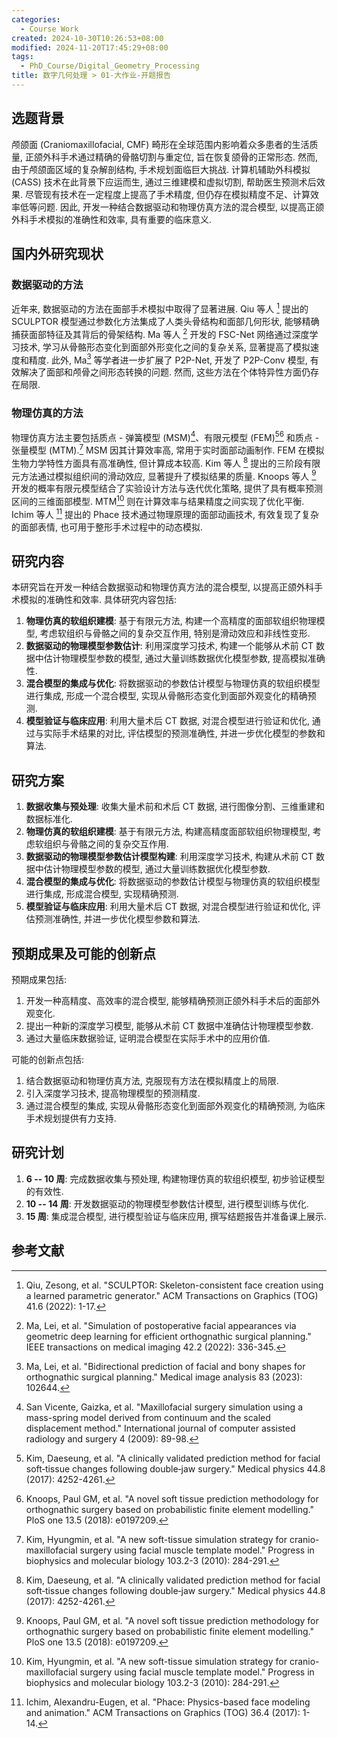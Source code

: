 ```yaml
---
categories:
  - Course Work
created: 2024-10-30T10:26:53+08:00
modified: 2024-11-20T17:45:29+08:00
tags:
  - PhD_Course/Digital_Geometry_Processing
title: 数字几何处理 > 01-大作业-开题报告
---
```


## 选题背景

颅颌面 (Craniomaxillofacial, CMF) 畸形在全球范围内影响着众多患者的生活质量, 正颌外科手术通过精确的骨骼切割与重定位, 旨在恢复颌骨的正常形态. 然而, 由于颅颌面区域的复杂解剖结构, 手术规划面临巨大挑战. 计算机辅助外科模拟 (CASS) 技术在此背景下应运而生, 通过三维建模和虚拟切割, 帮助医生预测术后效果. 尽管现有技术在一定程度上提高了手术精度, 但仍存在模拟精度不足、计算效率低等问题. 因此, 开发一种结合数据驱动和物理仿真方法的混合模型, 以提高正颌外科手术模拟的准确性和效率, 具有重要的临床意义.

## 国内外研究现状

### 数据驱动的方法

近年来, 数据驱动的方法在面部手术模拟中取得了显著进展. Qiu 等人 [^1] 提出的 SCULPTOR 模型通过参数化方法集成了人类头骨结构和面部几何形状, 能够精确捕获面部特征及其背后的骨架结构. Ma 等人 [^2] 开发的 FSC-Net 网络通过深度学习技术, 学习从骨骼形态变化到面部外形变化之间的复杂关系, 显著提高了模拟速度和精度. 此外, Ma[^3] 等学者进一步扩展了 P2P-Net, 开发了 P2P-Conv 模型, 有效解决了面部和颅骨之间形态转换的问题. 然而, 这些方法在个体特异性方面仍存在局限.

[^1]: Qiu, Zesong, et al. "SCULPTOR: Skeleton-consistent face creation using a learned parametric generator." ACM Transactions on Graphics (TOG) 41.6 (2022): 1-17.
[^2]: Ma, Lei, et al. "Simulation of postoperative facial appearances via geometric deep learning for efficient orthognathic surgical planning." IEEE transactions on medical imaging 42.2 (2022): 336-345.
[^3]: Ma, Lei, et al. "Bidirectional prediction of facial and bony shapes for orthognathic surgical planning." Medical image analysis 83 (2023): 102644.

### 物理仿真的方法

物理仿真方法主要包括质点 - 弹簧模型 (MSM)[^4]、有限元模型 (FEM)[^5][^6] 和质点 - 张量模型 (MTM).[^7] MSM 因其计算效率高, 常用于实时面部动画制作. FEM 在模拟生物力学特性方面具有高准确性, 但计算成本较高. Kim 等人 [^5] 提出的三阶段有限元方法通过模拟组织间的滑动效应, 显著提升了模拟结果的质量. Knoops 等人 [^6] 开发的概率有限元模型结合了实验设计方法与迭代优化策略, 提供了具有概率预测区间的三维面部模型. MTM[^7] 则在计算效率与结果精度之间实现了优化平衡. Ichim 等人 [^8] 提出的 Phace 技术通过物理原理的面部动画技术, 有效复现了复杂的面部表情, 也可用于整形手术过程中的动态模拟.

[^4]: San Vicente, Gaizka, et al. "Maxillofacial surgery simulation using a mass-spring model derived from continuum and the scaled displacement method." International journal of computer assisted radiology and surgery 4 (2009): 89-98.
[^5]: Kim, Daeseung, et al. "A clinically validated prediction method for facial soft‐tissue changes following double‐jaw surgery." Medical physics 44.8 (2017): 4252-4261.
[^6]: Knoops, Paul GM, et al. "A novel soft tissue prediction methodology for orthognathic surgery based on probabilistic finite element modelling." PloS one 13.5 (2018): e0197209.
[^7]: Kim, Hyungmin, et al. "A new soft-tissue simulation strategy for cranio-maxillofacial surgery using facial muscle template model." Progress in biophysics and molecular biology 103.2-3 (2010): 284-291.
[^8]: Ichim, Alexandru-Eugen, et al. "Phace: Physics-based face modeling and animation." ACM Transactions on Graphics (TOG) 36.4 (2017): 1-14.

## 研究内容

本研究旨在开发一种结合数据驱动和物理仿真方法的混合模型, 以提高正颌外科手术模拟的准确性和效率. 具体研究内容包括:

1. **物理仿真的软组织建模**: 基于有限元方法, 构建一个高精度的面部软组织物理模型, 考虑软组织与骨骼之间的复杂交互作用, 特别是滑动效应和非线性变形.
2. **数据驱动的物理模型参数估计**: 利用深度学习技术, 构建一个能够从术前 CT 数据中估计物理模型参数的模型, 通过大量训练数据优化模型参数, 提高模拟准确性.
3. **混合模型的集成与优化**: 将数据驱动的参数估计模型与物理仿真的软组织模型进行集成, 形成一个混合模型, 实现从骨骼形态变化到面部外观变化的精确预测.
4. **模型验证与临床应用**: 利用大量术后 CT 数据, 对混合模型进行验证和优化, 通过与实际手术结果的对比, 评估模型的预测准确性, 并进一步优化模型的参数和算法.

## 研究方案

1. **数据收集与预处理**: 收集大量术前和术后 CT 数据, 进行图像分割、三维重建和数据标准化.
2. **物理仿真的软组织建模**: 基于有限元方法, 构建高精度面部软组织物理模型, 考虑软组织与骨骼之间的复杂交互作用.
3. **数据驱动的物理模型参数估计模型构建**: 利用深度学习技术, 构建从术前 CT 数据中估计物理模型参数的模型, 通过大量训练数据优化模型参数.
4. **混合模型的集成与优化**: 将数据驱动的参数估计模型与物理仿真的软组织模型进行集成, 形成混合模型, 实现精确预测.
5. **模型验证与临床应用**: 利用大量术后 CT 数据, 对混合模型进行验证和优化, 评估预测准确性, 并进一步优化模型参数和算法.

## 预期成果及可能的创新点

预期成果包括:

1. 开发一种高精度、高效率的混合模型, 能够精确预测正颌外科手术后的面部外观变化.
2. 提出一种新的深度学习模型, 能够从术前 CT 数据中准确估计物理模型参数.
3. 通过大量临床数据验证, 证明混合模型在实际手术中的应用价值.

可能的创新点包括:

1. 结合数据驱动和物理仿真方法, 克服现有方法在模拟精度上的局限.
2. 引入深度学习技术, 提高物理模型的预测精度.
3. 通过混合模型的集成, 实现从骨骼形态变化到面部外观变化的精确预测, 为临床手术规划提供有力支持.

## 研究计划

1. **6 -- 10 周**: 完成数据收集与预处理, 构建物理仿真的软组织模型, 初步验证模型的有效性.
2. **10 -- 14 周**: 开发数据驱动的物理模型参数估计模型, 进行模型训练与优化.
3. **15 周**: 集成混合模型, 进行模型验证与临床应用, 撰写结题报告并准备课上展示.

## 参考文献
